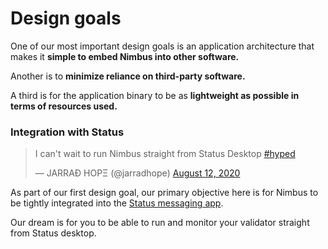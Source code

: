 # Design goals

One of our most important design goals is an application architecture that makes it **simple to embed Nimbus into other software.**

Another is to **minimize reliance on third-party software.**

A third is for the application binary to be as **lightweight as possible in terms of resources used.**

### Integration with Status

<blockquote class="twitter-tweet"><p lang="en" dir="ltr">I can&#39;t wait to run Nimbus straight from Status Desktop <a href="https://twitter.com/hashtag/hyped?src=hash&amp;ref_src=twsrc%5Etfw">#hyped</a></p>&mdash; JARRAÐ HOPΞ (@jarradhope) <a href="https://twitter.com/jarradhope/status/1293473249347555334?ref_src=twsrc%5Etfw">August 12, 2020</a></blockquote> <script async src="https://platform.twitter.com/widgets.js" charset="utf-8"></script>

As part of our first design goal, our primary objective here is for Nimbus to be tightly integrated into the [Status messaging app](https://status.im/).

Our dream is for you to be able to run and monitor your validator straight from Status desktop.
